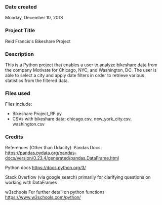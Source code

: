 ### Date created
Monday, December 10, 2018

### Project Title
Reid Francis's Bikeshare Project

### Description
This is a Python project that enables a user to analyze bikeshare data from the company Motivate for Chicago, NYC, and Washington, DC. The user is able to select a city and apply date filters in order to retrieve various statistics from the filtered data.

### Files used
Files include:
- Bikeshare Project_RF.py
- CSVs with bikeshare data: chicago.csv, new_york_city.csv, washington.csv

### Credits
References (Other than Udacity):
Pandas Docs
https://pandas.pydata.org/pandas-docs/version/0.23.4/generated/pandas.DataFrame.html

Python docs
https://docs.python.org/3/

Stack Overflow (via google search)
primarily for clarifying questions on working with DataFrames

w3schools
For further detail on python functions
https://www.w3schools.com/python/
